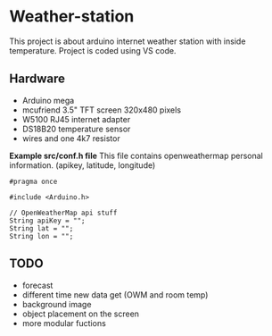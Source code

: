 # Weather-station

This project is about arduino internet weather station with inside temperature. Project is coded using VS code.

## Hardware

- Arduino mega
- mcufriend 3.5" TFT screen 320x480 pixels
- W5100 RJ45 internet adapter
- DS18B20 temperature sensor
- wires and one 4k7 resistor

**Example src/conf.h file**
This file contains openweathermap personal information. (apikey, latitude, longitude)

```
#pragma once

#include <Arduino.h>

// OpenWeatherMap api stuff
String apiKey = "";
String lat = "";
String lon = "";
```

## TODO

- forecast
- different time new data get (OWM and room temp)
- background image
- object placement on the screen
- more modular fuctions
